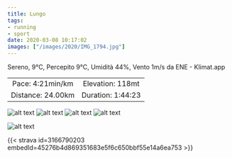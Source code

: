 ```yaml
---
title: Lungo
tags:
- running
- sport
date: 2020-03-08 10:17:02
images: ["/images/2020/IMG_1794.jpg"]
---
```


Sereno, 9°C, Percepito 9°C, Umidità 44%, Vento 1m/s da ENE - Klimat.app

| | |
| :-: | :-: |
| Pace: 4:21min/km | Elevation: 118mt |
| Distance: 24.00km | Duration: 1:44:23 |

![alt text](/images/2020/IMG_1790.jpg "map")
![alt text](/images/2020/IMG_1792.jpg "map")
![alt text](/images/2020/IMG_1794.jpg "map")
![alt text](/images/2020/IMG_1797.jpg "map")

![alt text](/images/2020/20200308-activity-map.png "map")


{{< strava id=3166790203 embedId=45276b4d869351683e5f6c650bbf55e14a6ea753 >}}
